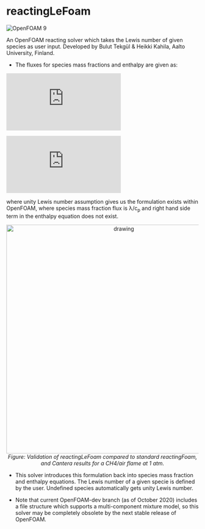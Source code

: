# reactingLeFoam
![OpenFOAM 9](https://img.shields.io/badge/OpenFOAM-9-brightgreen.svg)

An OpenFOAM reacting solver which takes the Lewis number of given species as user input. Developed by Bulut Tekgül & Heikki Kahila, Aalto University, Finland.

* The fluxes for species mass fractions and enthalpy are given as:

![equation](https://latex.codecogs.com/png.latex?%5Csmall%20F_i%20%3D%20m%20Y_i%20-%20%5Cfrac%7B%5Clambda%7D%7BLe_i%20c_p%7D%5Cfrac%7B%5Cpartial%20Y_i%7D%7B%5Cpartial%20s%7D)

![equation](https://latex.codecogs.com/png.latex?%5Csmall%20F_h%20%3D%20mh%20-%20%5Cfrac%7B%5Clambda%7D%7Bc_p%7D%5Cfrac%7B%5Cpartial%20h%7D%7B%5Cpartial%20s%7D%20-%20%5Cfrac%7B%5Clambda%7D%7Bc_p%7D%5Csum_%7Bi%3D1%7D%5E%7BN_s%7D%20%5Cleft%20%28%5Cfrac%7B1%7D%7BLe_i%7D%20-%201%20%5Cright%20%29%20h_i%20%5Cfrac%7B%5Cpartial%20Y_i%7D%7B%5Cpartial%20s%7D)

where unity Lewis number assumption gives us the formulation exists within OpenFOAM, where species mass fraction flux is λ/c<sub>p</sub> and right hand side term in the enthalpy equation does not exist.


<p align="center">
    <img src="h2.png" alt="drawing" width="600"/>
    <br>
    <em>Figure: Validation of reactingLeFoam compared to standard reactingFoam, and Cantera results for a CH4/air flame at 1 atm.</em>
</p>

* This solver introduces this formulation back into species mass fraction and enthalpy equations. The Lewis number of a given specie is defined by the user. Undefined species automatically gets unity Lewis number.

* Note that current OpenFOAM-dev branch (as of October 2020) includes a file structure which supports a multi-component mixture model, so this solver may be completely obsolete by the next stable release of OpenFOAM.
